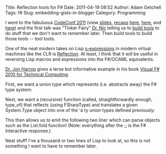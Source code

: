 Title: Reflection tools for F#
Date: 2011-04-19 08:52
Author: Adam Getchell
Tags: f#
Slug: embedding-gists-in-blogger
Category: Programming

I went to the fabuluous [CodeConf 2011](http://codeconf.com/) (view
[slides](http://lanyrd.com/2011/codeconf/slides/),
[recaps](https://github.com/blog/835-codeconf-2011-mission-accomplished)
[here](http://www.peebs.org/2011/04/codeconf-2011-day-one/),
[here](http://thechangelog.com/post/4507882708/codeconf-sunday-summary),
and [here](https://convore.com/codeconf/)) and the first talk was
"Tinker Fairy" [Dr. Nic](http://twitter.com/#!/drnic) telling us to
[build tools](http://lanyrd.com/2011/codeconf/sdmxb/) to do stuff that
we don't want to remember later. Then build tools to build those
tools -- tool tools.  

One of the neat modern takes on Lisp
[s-expressions](http://en.wikipedia.org/wiki/S-expression) in modern
virtual machines like the CLR is
[Reflection](http://en.wikipedia.org/wiki/Reflection_(computer_programming)).
At least, I think that it will be useful in reversing Lisp macros and
expressions into the F\#/OCAML equivalents.  

[Dr. Jon Harrop](http://flyingfrogblog.blogspot.com/) gives a terse but
informative example in his book [Visual F\# 2010 for Technical
Computing](http://fsharpnews.blogspot.com/2010/04/visual-f-2010-for-technical-computing.html).  

First, we want a union type which represents (i.e. abstracts away) the
F\# type system:  



Next, we want a (recursive) function (called, straightforwardly enough,
type\_of) that reflects (using FSharpType) and translates a given
System.Type object into one of the 'a ty union types defined
previously:  



This then allows us to emit the following two liner which can parse
objects such as the List.fold function! (Note: everything after the ;;
is the F\# Interactive response.)  



Neat stuff! I've a thousand or two lines of Lisp to look at, so this is
not something I want to have to remember later.
